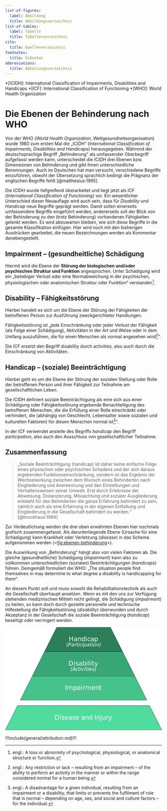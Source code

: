 ```yaml
---
list-of-figures:
  label: Abbildung
  title: Abbildungsverzeichnis
list-of-tables:
  label: Tabelle
  title: Tabellenverzeichnis
cite:
  title: Quellenverzeichnis
footnotes:
  title: Fußnoten
abbreviations:
  title: Abkürzungsverzeichnis
---
```


<!-- prettier-ignore -->
*[ICIDH]: International Classification of Impairments, Disabilities and Handicaps
*[ICF]: International Classification of Functioning
*[WHO]: World Health Organization

# Die Ebenen der Behinderung nach WHO

Von der WHO (_World Health Organization_, Weltgesundheitsorganisation) wurde $1980$ zum ersten Mal die „ICIDH“ (_International Classification of Impairments, Disabilities and Handicaps_) herausgegeben.
Während der deutschsprachige Begriff „Behinderung“ als umfassender Oberbegriff aufgefasst werden kann, unterscheidet die ICIDH drei Ebenen bzw. Dimensionen von Behinderung und gibt ihnen unterschiedliche Benennungen.
Auch im Deutschen hat man versucht, verschiedene Begriffe einzuführen, obwohl der Übersetzung sprachlich bedingt die Prägnanz der englischen Begriffe fehlt [@matthesius:1995].

Die ICIDH wurde tiefgreifend überarbeitet und liegt jetzt als ICF (_International Classification of Functioning_) vor.
Ein wesentlicher Unterschied dieser Neuauflage wird auch sein, dass für _Disability_ und _Handicap_ neue Begriffe geprägt werden.
Damit sollen einerseits umfassendere Begriffe eingeführt werden, andererseits soll der Blick von der Behinderung zu den (trotz Behinderung) vorhandenen Fähigkeiten gelenkt werden.
Es wird abzuwarten bleiben, wie sich diese Begriffe in die gesamte Klassifikation einfügen.
Hier wird noch mit den bisherigen Ausdrücken gearbeitet, die neuen Bezeichnungen werden als Kommentar danebengestellt.

## Impairment – (gesundheitliche) Schädigung

Hiermit wird die Ebene der **Störung der biologischen und/oder psychischen Struktur und Funktion** angesprochen.
Unter Schädigung wird ein „beliebiger Verlust oder eine Normabweichung in der psychischen, physiologischen oder anatomischen Struktur oder Funktion“ verstanden[^1].

[^1]: engl.: A loss or abnormity of psychological, physiological, or anatomical structure or function.

## Disability – Fähigkeitsstörung

Hierbei handelt es sich um die Ebene der Störung der Fähigkeiten der betroffenen Person zur Ausführung zweckgerichteter Handlungen.

Fähigkeitsstörung ist „jede Einschränkung oder jeder Verlust der Fähigkeit (als Folge einer Schädigung), Aktivitäten in der Art und Weise oder in dem Umfang auszuführen, die für einen Menschen als normal angesehen wird[^2]“.

Die ICF ersetzt den Begriff disability durch activities, also auch durch die Einschränkung von Aktivitäten.

## Handicap – (soziale) Beeinträchtigung

Hierbei geht es um die Ebene der Störung der sozialen Stellung oder Rolle der betroffenen Person und ihrer Fähigkeit zur Teilnahme am gesellschaftlichen Leben.

Die ICIDH definiert soziale Beeinträchtigung als eine sich aus einer Schädigung oder Fähigkeitsstörung ergebende Benachteiligung des betroffenen Menschen, die die Erfüllung einer Rolle einschränkt oder verhindert, die (abhängig von Geschlecht, Lebensalter sowie sozialen und kulturellen Faktoren) für diesen Menschen normal ist[^3]“.

In der ICF verwendet anstelle des Begriffs _handicap_ den Begriff _participation_, also auch den Ausschluss von gesellschaftlicher Teilnahme.

## Zusammenfassung

> „Soziale Beeinträchtigung (handicap) ist daher keine einfache Folge eines physischen oder psychischen Schadens und der sich daraus ergebenden Funktionseinschränkung, sondern ist das Ergebnis der Wechselwirkung zwischen dem Wunsch eines Behinderten nach Eingliederung und Anerkennung und den Einstellungen und Verhaltensweisen seiner Umwelt.
> Erst durch Erlebnisse der Abweisung, Distanzierung, Missachtung und sozialer Ausgliederung entsteht für den Behinderten die ganze Erfahrung behindert zu sein, nämlich auch als eine Erfahrung in der eigenen Entfaltung und Eingliederung in die Gesellschaft behindert zu werden.“ [@brockhaus:1994]

Zur Verdeutlichung werden die drei oben erwähnten Ebenen hier nochmals grafisch zusammengefasst.
Als darunterliegende Ebene (Ursache für eine Schädigung) kann Krankheit oder Verletzung (_disease_) in das Schema aufgenommen werden (<<fig:ebenen-behinderung>>).

Die Auswirkung von „Behinderung“ hängt also von vielen Faktoren ab.
Die gleiche (gesundheitliche) Schädigung (_impairment_) kann also zu vollkommen unterschiedlichen (sozialen) Beeinträchtigungen (_handicaps_) führen.
Demgemäß formuliert die WHO: „The situation people find themselves in may determine to what degree a disability is handicapping for them“.

An diesem Punkt soll und muss sowohl die Rehabilitationstechnik als auch die Gesellschaft überhaupt ansetzen.
Wenn es mit den uns zur Verfügung stehenden medizinischen Mitteln nicht gelingt, die Schädigung (_impairment_) zu heilen, so kann doch durch gezielte personelle und technische Hilfestellung die Fähigkeitsstörung (_disability_) überwunden und durch Akzeptanz in der Gesellschaft die soziale Beeinträchtigung (_handicap_) beseitigt oder verringert werden.

[^2]: engl.: Any restriction or lack – resulting from an impairment – of the ability to perform an activity in the manner or within the range considered normal for a human being.
[^3]: engl.: A disadvantage for a given individual, resulting from an impairment or a disability, that limits or prevents the fulfilment of role that is normal – depending on age, sex, and social and culture factors – for the individual.

![Die Ebenen der Behinderung und die zugrundeliegende Ursache.](./pics/02/ebenen-der-behinderung-und-ursachen.svg "ebenen-behinderung#Die Ebenen der Behinderung und die zugrundeliegende Ursache [@zagler:2008].")

!!!include(general/attribution.md)!!!
